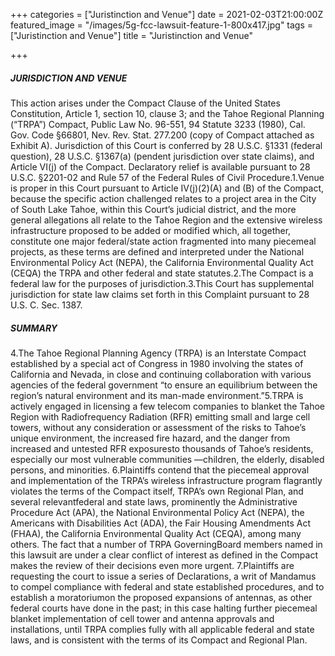 +++
categories = ["Juristinction and Venue"]
date = 2021-02-03T21:00:00Z
featured_image = "/images/5g-fcc-lawsuit-feature-1-800x417.jpg"
tags = ["Juristinction and Venue"]
title = "Juristinction and Venue"

+++
##### JURISDICTION AND VENUE

This action arises under the Compact Clause of the United States Constitution, Article 1, section 10, clause 3; and the Tahoe Regional Planning (“TRPA”) Compact, Public Law No. 96-551, 94 Statute 3233 (1980), Cal. Gov. Code §66801, Nev. Rev. Stat. 277.200 (copy of Compact attached as Exhibit A). Jurisdiction of this Court is conferred by 28 U.S.C. §1331 (federal question), 28 U.S.C. §1367(a) (pendent jurisdiction over state claims), and Article VI(j) of the Compact. Declaratory relief is available pursuant to 28 U.S.C. §2201-02 and Rule 57 of the Federal Rules of Civil Procedure.1.Venue is proper in this Court pursuant to Article IV(j)(2)(A) and (B) of the Compact, because the specific action challenged relates to a project area in the City of South Lake Tahoe, within this Court’s judicial district, and the more general allegations all relate to the Tahoe Region and the extensive wireless infrastructure proposed to be added or modified which, all together, constitute one major federal/state action fragmented into many piecemeal projects, as these terms are defined and interpreted under the National Environmental Policy Act (NEPA), the California Environmental Quality Act (CEQA) the TRPA and other federal and state statutes.2.The Compact is a federal law for the purposes of jurisdiction.3.This Court has supplemental jurisdiction for state law claims set forth in this Complaint pursuant to 28 U.S. C. Sec. 1387.

##### SUMMARY

4\.The Tahoe Regional Planning Agency (TRPA) is an Interstate Compact established by a special act of Congress in 1980 involving the states of California and Nevada, in close and continuing collaboration with various agencies of the federal government “to ensure an equilibrium between the region’s natural environment and its man-made environment.”5.TRPA is actively engaged in licensing a few telecom companies to blanket the Tahoe Region with Radiofrequency Radiation (RFR) emitting small and large cell towers, without any consideration or assessment of the risks to Tahoe’s unique environment, the increased fire hazard, and the danger from increased and untested RFR exposuresto thousands of Tahoe’s residents, especially our most vulnerable communities —children, the elderly, disabled persons, and minorities. 6.Plaintiffs contend that the piecemeal approval and implementation of the TRPA’s wireless infrastructure program flagrantly violates the terms of the Compact itself, TRPA’s own Regional Plan, and several relevantfederal and state laws, prominently the Administrative Procedure Act (APA), the National Environmental Policy Act (NEPA), the Americans with Disabilities Act (ADA), the Fair Housing Amendments Act (FHAA), the California Environmental Quality Act (CEQA), among many others. The fact that a number of TRPA GoverningBoard members named in this lawsuit are under a clear conflict of interest as defined in the Compact makes the review of their decisions even more urgent. 7.Plaintiffs are requesting the court to issue a series of Declarations, a writ of Mandamus to compel compliance with federal and state established procedures, and to establish a moratoriumon the proposed expansions of antennas, as other federal courts have done in the past; in this case halting further piecemeal blanket implementation of cell tower and antenna approvals and installations, until TRPA complies fully with all applicable federal and state laws, and is consistent with the terms of its Compact and Regional Plan.